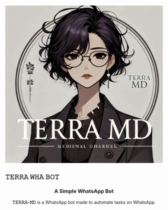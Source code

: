 <p align="center">
<img src="https://raw.githubusercontent.com/DADDY-IGWE/Terra-MD/refs/heads/main/Terra.jpg" />
</p>
<h2>𝚃𝙴𝚁𝚁𝙰 𝚆𝙷𝙰 𝙱𝙾𝚃</h2></h2>
<h3 align="center">A Simple WhatsApp Bot</h3>

<p align="center">
    <strong>𝚃𝙴𝚁𝚁𝙰-𝙼𝙳</strong> is a WhatsApp bot made to automate tasks on WhatsApp.
</p>
